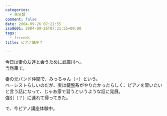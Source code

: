 ```yaml
---
categories:
  - 未分類
comment: false
date: 2004-09-26 07:21:55
iso8601: 2004-09-26T07:21:55+09:00
tags:
  - friends
title: ピアノ講座？

---
```


<div class="entry-body">
  <p>今日は妻の友達と会うために武庫川へ。<br />
    当然車で。</p>

  <p>妻の元バンド仲間で、みっちゃん（♂）という。<br />
    ベーシストらしいのだが、実は鍵盤系がやりたかったらしく、ピアノを習いたいと言う話になって、じゃあ家で習うというような話に発展。<br />
    強引（？）に連れて帰ってきた。</p>

  <p>で、今ピアノ講座体験中。</p>
</div>
